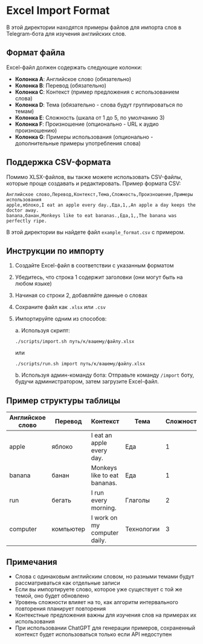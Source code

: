 # Excel Import Format

В этой директории находятся примеры файлов для импорта слов в Telegram-бота для изучения английских слов.

## Формат файла

Excel-файл должен содержать следующие колонки:

- **Колонка A**: Английское слово (обязательно)
- **Колонка B**: Перевод (обязательно)
- **Колонка C**: Контекст (пример предложения с использованием слова)
- **Колонка D**: Тема (обязательно - слова будут группироваться по темам)
- **Колонка E**: Сложность (шкала от 1 до 5, по умолчанию 3)
- **Колонка F**: Произношение (опционально - URL к аудио произношению)
- **Колонка G**: Примеры использования (опционально - дополнительные примеры употребления слова)

## Поддержка CSV-формата

Помимо XLSX-файлов, вы также можете использовать CSV-файлы, которые проще создавать и редактировать. Пример формата CSV:

```
Английское слово,Перевод,Контекст,Тема,Сложность,Произношение,Примеры использования
apple,яблоко,I eat an apple every day.,Еда,1,,An apple a day keeps the doctor away.
banana,банан,Monkeys like to eat bananas.,Еда,1,,The banana was perfectly ripe.
```

В этой директории вы найдете файл `example_format.csv` с примером.

## Инструкции по импорту

1. Создайте Excel-файл в соответствии с указанным форматом
2. Убедитесь, что строка 1 содержит заголовки (они могут быть на любом языке)
3. Начиная со строки 2, добавляйте данные о словах
4. Сохраните файл как `.xlsx` или `.csv`
5. Импортируйте одним из способов:
   
   a. Используя скрипт:
   ```
   ./scripts/import.sh путь/к/вашему/файлу.xlsx
   ```
   или
   ```
   ./scripts/run.sh import путь/к/вашему/файлу.xlsx
   ```
   
   b. Используя админ-команду бота:
   Отправьте команду `/import` боту, будучи администратором, затем загрузите Excel-файл.

## Пример структуры таблицы

| Английское слово | Перевод    | Контекст                      | Тема       | Сложность | Произношение | Примеры использования |
|------------------|------------|-------------------------------|------------|-----------|--------------|----------------------|
| apple            | яблоко     | I eat an apple every day.     | Еда        | 1         |              | An apple a day keeps the doctor away. |
| banana           | банан      | Monkeys like to eat bananas.  | Еда        | 1         |              | The banana was perfectly ripe. |
| run              | бегать     | I run every morning.          | Глаголы    | 2         |              | He had to run to catch the bus. |
| computer         | компьютер  | I work on my computer daily.  | Технологии | 3         |              | The new computer is very fast. |

## Примечания

- Слова с одинаковым английским словом, но разными темами будут рассматриваться как отдельные записи
- Если вы импортируете слово, которое уже существует с той же темой, оно будет обновлено
- Уровень сложности влияет на то, как алгоритм интервального повторения планирует повторения
- Контекстные предложения важны для изучения слов на примерах их использования
- При использовании ChatGPT для генерации примеров, сохраненный контекст будет использоваться только если API недоступен 